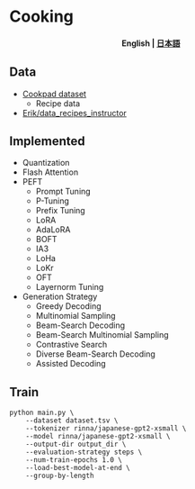 # Cooking

<h4 align="center">
    <p>
        <b>English</b> | 
        <a href='https://github.com/Natu-ja/cook/blob/main/README_ja.md'>日本語</a>
    </p>
</h4>

## Data
- [Cookpad dataset](https://www.nii.ac.jp/dsc/idr/cookpad/)
    - Recipe data
- [Erik/data_recipes_instructor](https://huggingface.co/datasets/Erik/data_recipes_instructor)

## Implemented
- Quantization
- Flash Attention
- PEFT
    - Prompt Tuning
    - P-Tuning
    - Prefix Tuning
    - LoRA
    - AdaLoRA
    - BOFT
    - IA3
    - LoHa
    - LoKr
    - OFT
    - Layernorm Tuning
- Generation Strategy
    - Greedy Decoding
    - Multinomial Sampling
    - Beam-Search Decoding
    - Beam-Search Multinomial Sampling
    - Contrastive Search
    - Diverse Beam-Search Decoding
    - Assisted Decoding

## Train

```
python main.py \
    --dataset dataset.tsv \
    --tokenizer rinna/japanese-gpt2-xsmall \
    --model rinna/japanese-gpt2-xsmall \
    --output-dir output_dir \
    --evaluation-strategy steps \
    --num-train-epochs 1.0 \
    --load-best-model-at-end \
    --group-by-length
```